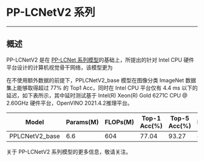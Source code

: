 # PP-LCNetV2 系列

---

## 概述

PP-LCNetV2 是在 [PP-LCNet 系列模型](./PP-LCNet.md)的基础上，所提出的针对 Intel CPU 硬件平台设计的计算机视觉骨干网络，该模型更为

在不使用额外数据的前提下，PPLCNetV2_base 模型在图像分类 ImageNet 数据集上能够取得超过 77% 的 Top1 Acc，同时在 Intel CPU 平台仅有 4.4 ms 以下的延迟，如下表所示，其中延时测试基于 Intel(R) Xeon(R) Gold 6271C CPU @ 2.60GHz 硬件平台，OpenVINO 2021.4.2推理平台。

| Model | Params(M) | FLOPs(M) | Top-1 Acc(\%) | Top-5 Acc(\%) | Latency(ms) |
|-------|-----------|----------|---------------|---------------|-------------|
| PPLCNetV2_base  | 6.6 | 604  | 77.04 | 93.27 | 4.32 |

关于 PP-LCNetV2 系列模型的更多信息，敬请关注。
